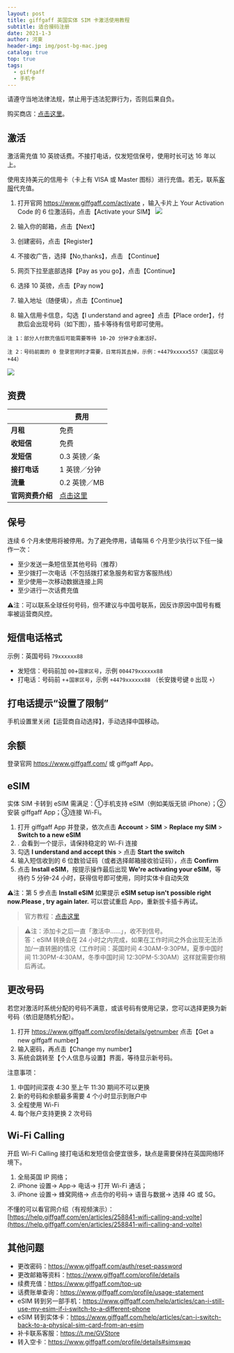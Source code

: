 ```yaml
---
layout: post
title: giffgaff 英国实体 SIM 卡激活使用教程
subtitle: 适合接码注册
date: 2021-1-3
author: 河東
header-img: img/post-bg-mac.jpeg
catalog: true
top: true
tags:
  - giffgaff
  - 手机卡
---
```


请遵守当地法律法规，禁止用于违法犯罪行为，否则后果自负。

购买商店：[点击这里](https://t.me/GVStore)。

## 激活

激活需充值 10 英镑话费。不接打电话，仅发短信保号，使用时长可达 16 年以上。

使用支持美元的信用卡（卡上有 VISA 或 Master 图标）进行充值。若无，联系[客服](https://t.me/GVStore)代充值。

1. 打开官网 <https://www.giffgaff.com/activate> ，输入卡片上 Your Activation Code 的 6 位激活码，点击【Activate your SIM】
![](https://i.imgur.com/2MvepgL.jpg)

2. 输入你的邮箱，点击【Next】
3. 创建密码，点击【Register】
4. 不接收广告，选择【No,thanks】，点击 【Continue】
5. 网页下拉至底部选择【Pay as you go】，点击【Continue】
6. 选择 10 英镑，点击【Pay now】
7. 输入地址（随便填），点击【Continue】
8. 输入信用卡信息，勾选【I understand and agree】点击【Place order】，付款后会出现号码（如下图），插卡等待有信号即可使用。

`注 1：部分人付款充值后可能需要等待 10-20 分钟才会激活好。`

`注 2：号码前面的 0 登录官网时才需要，日常将其去掉，示例：+4479xxxxx557（英国区号 +44）`

![](https://i.imgur.com/Q9cZKmj.png)

## 资费

|  |  费用 |
|  ----  | ----  |
| **月租**  |  免费 |
|  **收短信**  | 免费 |
|  **发短信**       |   0.3 英镑／条 |
|  **接打电话**       |   1 英镑／分钟 |
| **流量**    | 0.2 英镑／MB   |
|**官网资费介绍**|[点击这里](https://www.giffgaff.com/roaming-charges)|

## 保号
连续 6 个月未使用将被停用。为了避免停用，请每隔 6 个月至少执行以下任一操作一次：

- 至少发送一条短信至其他号码（推荐）
- 至少拨打一次电话（不包括拨打紧急服务和官方客服热线）
- 至少使用一次移动数据连接上网
- 至少进行一次话费充值

⚠️注：可以联系全球任何号码，但不建议与中国号联系，因反诈原因中国号有概率被运营商风控。

## 短信电话格式

示例：英国号码 `79xxxxxx88`
- 发短信：号码前加 `00`+`国家区号`，示例 `004479xxxxxx88`
- 打电话：号码前 `+`+`国家区号`，示例 `+4479xxxxxx88` （长安拨号键 `0` 出现 `+`）

## 打电话提示“设置了限制”

手机设置里关闭【运营商自动选择】，手动选择中国移动。

## 余额

登录官网 <https://www.giffgaff.com/> 或 giffgaff App。

## eSIM

实体 SIM 卡转到 eSIM 需满足：①手机支持 eSIM（例如美版无锁 iPhone）；②安装 giffgaff App；③连接 Wi-Fi。

1. 打开 giffgaff App 并登录，依次点击 **Account** > **SIM** > **Replace my SIM** > **Switch to a new eSIM**
2. . 会看到一个提示，请保持稳定的 Wi-Fi 连接
3. 勾选 **I understand and accept this** > 点击 **Start the switch**
4. 输入短信收到的 6 位数验证码（或者选择邮箱接收验证码），点击 **Confirm**
5. 点击 **Install eSIM**，按提示操作最后出现 **We're activating your eSIM**，等待约 5 分钟-24 小时，获得信号即可使用，同时实体卡自动失效

⚠️注：第 5 步点击 **Install eSIM** 如果提示 **eSIM setup isn't possible right now.Please , try again later.** 可以尝试重启 App，重新拔卡插卡再试。

>官方教程：[点击这里](https://www.giffgaff.com/help/articles/how-do-i-get-an-esim-on-giffgaff)

>⚠️注：添加卡之后一直「激活中……」，收不到信号。\
>答：eSIM 转换会在 24 小时之内完成，如果在工作时间之外会出现无法添加/一直转圈的情况（工作时间：英国时间 4:30AM-9:30PM，夏季中国时间 11:30PM-4:30AM，冬季中国时间 12:30PM-5:30AM）这样就需要你稍后再试。

## 更改号码

若您对激活时系统分配的号码不满意，或该号码有使用记录，您可以选择更换为新号码（依旧是随机分配）。

1. 打开 <https://www.giffgaff.com/profile/details/getnumber> 点击【Get a new giffgaff number】
2. 输入密码，再点击【Change my number】
3. 系统会跳转至【个人信息与设置】界面，等待显示新号码。

注意事项：

1. 中国时间深夜 4:30 至上午 11:30 期间不可以更换
2. 新的号码和余额最多需要 4 个小时显示到账户中
3. 全程使用 Wi-Fi
4. 每个账户支持更换 2 次号码

## Wi-Fi Calling

开启 Wi-Fi Calling 接打电话和发短信会便宜很多，缺点是需要保持在英国网络环境下。

1. 全局英国 IP 网络；
2. iPhone 设置→ App→  电话→  打开 Wi-Fi 通话；
3. iPhone 设置→ 蜂窝网络→ 点击你的号码→ 语音与数据→ 选择 4G 或 5G。

不懂的可以看官网介绍（有视频演示）：[https://help.giffgaff.com/en/articles/258841-wifi-calling-and-volte](https://help.giffgaff.com/en/articles/258841-wifi-calling-and-volte)

## 其他问题

- 更改密码：<https://www.giffgaff.com/auth/reset-password>
- 更改邮箱等资料：<https://www.giffgaff.com/profile/details>
- 续费充值：<https://www.giffgaff.com/top-up>
- 话费账单查询：<https://www.giffgaff.com/profile/usage-statement>
- eSIM 转到另一部手机：<https://www.giffgaff.com/help/articles/can-i-still-use-my-esim-if-i-switch-to-a-different-phone>
- eSIM 转到实体卡：<https://www.giffgaff.com/help/articles/can-i-switch-back-to-a-physical-sim-card-from-an-esim>
- 补卡联系客服：<https://t.me/GVStore>
- 转入空卡：<https://www.giffgaff.com/profile/details#simswap>